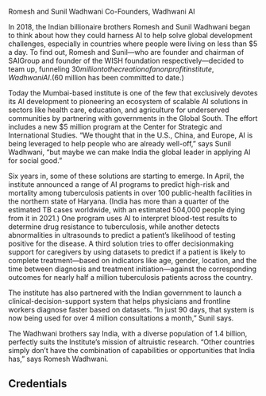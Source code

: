 Romesh and Sunil Wadhwani
Co-Founders, Wadhwani AI

In 2018, the Indian billionaire brothers Romesh and Sunil Wadhwani began to think about how they could harness AI to help solve global development challenges, especially in countries where people were living on less than $5 a day. To find out, Romesh and Sunil—who are founder and chairman of SAIGroup and founder of the WISH foundation respectively—decided to team up, funneling $30 million to the creation of a nonprofit institute, Wadhwani AI. ($60 million has been committed to date.)

Today the Mumbai-based institute is one of the few that exclusively devotes its AI development to pioneering an ecosystem of scalable AI solutions in sectors like health care, education, and agriculture for underserved communities by partnering with governments in the Global South. The effort includes a new $5 million program at the Center for Strategic and International Studies. “We thought that in the U.S., China, and Europe, AI is being leveraged to help people who are already well-off,” says Sunil Wadhwani, “but maybe we can make India the global leader in applying AI for social good.”

Six years in, some of these solutions are starting to emerge. In April, the institute announced a range of AI programs to predict high-risk and mortality among tuberculosis patients in over 100 public-health facilities in the northern state of Haryana. (India has more than a quarter of the estimated TB cases worldwide, with an estimated 504,000 people dying from it in 2021.) One program uses AI to interpret blood-test results to determine drug resistance to tuberculosis, while another detects abnormalities in ultrasounds to predict a patient’s likelihood of testing positive for the disease. A third solution tries to offer decisionmaking support for caregivers by using datasets to predict if a patient is likely to complete treatment—based on indicators like age, gender, location, and the time between diagnosis and treatment initiation—against the corresponding outcomes for nearly half a million tuberculosis patients across the country.

The institute has also partnered with the Indian government to launch a clinical-decision-support system that helps physicians and frontline workers diagnose faster based on datasets. “In just 90 days, that system is now being used for over 4 million consultations a month,” Sunil says.

The Wadhwani brothers say India, with a diverse population of 1.4 billion, perfectly suits the Institute’s mission of altruistic research. “Other countries simply don’t have the combination of capabilities or opportunities that India has,” says Romesh Wadhwani.

## Credentials
